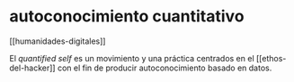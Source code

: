 # autoconocimiento cuantitativo
[[humanidades-digitales]]

El *quantified self* es un movimiento  y una práctica centrados en el [[ethos-del-hacker]] con el fin de producir autoconocimiento basado en datos.

<!-- fuentes
@reagle2019
https://quantifiedself.com/
--> 
